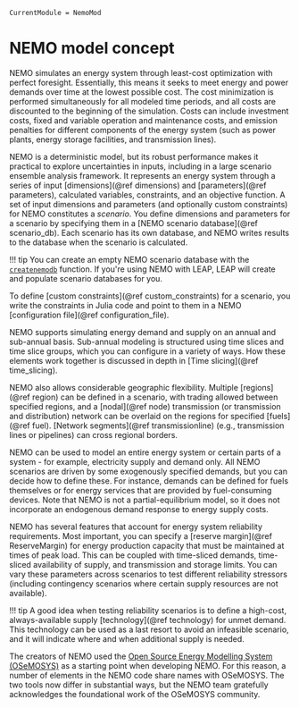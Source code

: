 ```@meta
CurrentModule = NemoMod
```
# NEMO model concept

NEMO simulates an energy system through least-cost optimization with perfect foresight. Essentially, this means it seeks to meet energy and power demands over time at the lowest possible cost. The cost minimization is performed simultaneously for all modeled time periods, and all costs are discounted to the beginning of the simulation. Costs can include investment costs, fixed and variable operation and maintenance costs, and emission penalties for different components of the energy system (such as power plants, energy storage facilities, and transmission lines).

NEMO is a deterministic model, but its robust performance makes it practical to explore uncertainties in inputs, including in a large scenario ensemble analysis framework. It represents an energy system through a series of input [dimensions](@ref dimensions) and [parameters](@ref parameters), calculated variables, constraints, and an objective function. A set of input dimensions and parameters (and optionally custom constraints) for NEMO constitutes a *scenario*. You define dimensions and parameters for a scenario by specifying them in a [NEMO scenario database](@ref scenario_db). Each scenario has its own database, and NEMO writes results to the database when the scenario is calculated.

!!! tip
    You can create an empty NEMO scenario database with the [`createnemodb`](@ref) function. If you're using NEMO with LEAP, LEAP will create and populate scenario databases for you.

To define [custom constraints](@ref custom_constraints) for a scenario, you write the constraints in Julia code and point to them in a NEMO [configuration file](@ref configuration_file).

NEMO supports simulating energy demand and supply on an annual and sub-annual basis. Sub-annual modeling is structured using time slices and time slice groups, which you can configure in a variety of ways. How these elements work together is discussed in depth in [Time slicing](@ref time_slicing).

NEMO also allows considerable geographic flexibility. Multiple [regions](@ref region) can be defined in a scenario, with trading allowed between specified regions, and a [nodal](@ref node) transmission (or transmission and distribution) network can be overlaid on the regions for specified [fuels](@ref fuel). [Network segments](@ref transmissionline) (e.g., transmission lines or pipelines) can cross regional borders.

NEMO can be used to model an entire energy system or certain parts of a system - for example, electricity supply and demand only. All NEMO scenarios are driven by some exogenously specified demands, but you can decide how to define these. For instance, demands can be defined for fuels themselves or for energy services that are provided by fuel-consuming devices. Note that NEMO is not a partial-equilibrium model, so it does not incorporate an endogenous demand response to energy supply costs.

NEMO has several features that account for energy system reliability requirements. Most important, you can specify a [reserve margin](@ref ReserveMargin) for energy production capacity that must be maintained at times of peak load. This can be coupled with time-sliced demands, time-sliced availability of supply, and transmission and storage limits. You can vary these parameters across scenarios to test different reliability stressors (including contingency scenarios where certain supply resources are not available).

!!! tip
    A good idea when testing reliability scenarios is to define a high-cost, always-available supply [technology](@ref technology) for unmet demand. This technology can be used as a last resort to avoid an infeasible scenario, and it will indicate where and when additional supply is needed.

The creators of NEMO used the [Open Source Energy Modelling System (OSeMOSYS)](http://www.osemosys.org/) as a starting point when developing NEMO. For this reason, a number of elements in the NEMO code share names with OSeMOSYS. The two tools now differ in substantial ways, but the NEMO team gratefully acknowledges the foundational work of the OSeMOSYS community.
